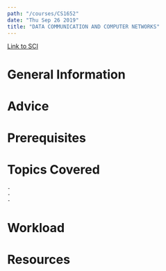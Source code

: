```yaml
---
path: "/courses/CS1652"
date: "Thu Sep 26 2019"
title: "DATA COMMUNICATION AND COMPUTER NETWORKS"
---
```

[Link to SCI]("http://courses.sci.pitt.edu/courses/courses/view/CS-1652")

# General Information

# Advice


# Prerequisites
<!-- PREREQ_REPLACEMENT (Do not remove) -->

<!-- END PREREQ_REPLACEMENT (Do not remove) -->
# Topics Covered
	- 
	-
	-
# Workload

<!-- TESTIMONIALS
# Testimonials
This gets replaced with Gatsby, its
data comes from Google Sheets for easier
editing!
-->

# Resources

